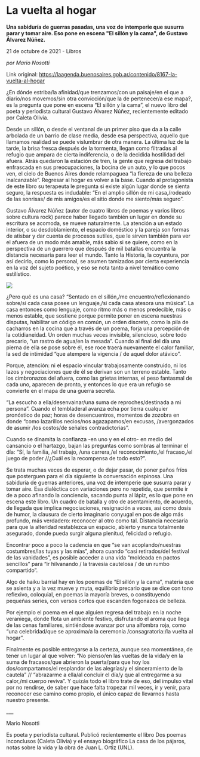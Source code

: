 # La vuelta al hogar

**Una sabiduría de guerras pasadas, una voz de intemperie que susurra parar y tomar aire. Eso pone en escena "El sillón y la cama", de Gustavo Álvarez Núñez.**

21 de octubre de 2021 - Libros

_por Mario Nosotti_

Link original: https://laagenda.buenosaires.gob.ar/contenido/8167-la-vuelta-al-hogar



¿En dónde estriba/la afinidad/que trenzamos/con un paisaje/en el que a diario/nos movemos/sin otra convicción/que la de pertenecer/a ese mapa?, es la pregunta que pone en escena “El sillón y la cama”, el nuevo libro del poeta y periodista cultural Gustavo Álvarez Núñez, recientemente editado por Caleta Olivia.




Desde un sillón, o desde el ventanal de un primer piso que da a la calle arbolada de un barrio de clase media, desde esa perspectiva, aquello que llamamos realidad se puede vislumbrar de otra manera. La última luz de la tarde, la brisa fresca después de la tormenta, llegan como filtradas al refugio que ampara de cierta indiferencia, o de la decidida hostilidad del afuera. Atrás quedaron la estación de tren, la gente que regresa del trabajo enfrascada en sus preocupaciones, la bocina de un auto, y lo que pocos ven, el cielo de Buenos Aires donde relampaguea “la fiereza de una belleza inalcanzable”. Regresar al hogar es volver a la base. Cuando al protagonista de este libro su terapeuta le pregunta si existe algún lugar donde se sienta seguro, la respuesta es indudable: “En el amplio sillón de mi casa,/rodeado de las sonrisas/ de mis amigos/es el sitio donde me siento/más seguro”.




Gustavo Álvarez Núñez (autor de cuatro libros de poemas y varios libros sobre cultura rock) parece haber llegado también un lugar en donde su escritura se acomoda, se mueve naturalmente. La atención a un estado interior, o su desdoblamiento, el espacio doméstico y la pareja son formas de atisbar y dar cuenta de procesos sutiles, que le sirven también para ver el afuera de un modo más amable, más sabio si se quiere, como en la perspectiva de un guerrero que después de mil batallas encuentra la distancia necesaria para leer el mundo. Tanto la Historia, la coyuntura, por así decirlo, como lo personal, se asumen tamizados por cierta experiencia en la voz del sujeto poético, y eso se nota tanto a nivel temático como estilístico.




![](https://cdn.feater.me/files/images/99829/bc2b25f3-4da2-4000-9a16-746b5edaa1f1.jpeg)




¿Pero qué es una casa? “Sentado en el sillón,/me encuentro/reflexionando sobre/si cada casa posee un lenguaje,/si cada casa atesora una música”. La casa entonces como lenguaje, como ritmo más o menos predecible, más o menos estable, que sostiene porque permite poner en escena nuestras disputas, habilitar un código en común, un orden discreto, como la pila de cacharros en la cocina que a través de un poema, forja una percepción de la cotidianeidad. Un orden muchas veces invisible, silencioso, sobre todo precario, “un rastro de agua/en la mesada”. Cuando al final del día una pierna de ella se pose sobre él, ese roce traerá nuevamente el calor familiar, la sed de intimidad “que atempere la vigencia / de aquel dolor atávico”.




Porque, atención: ni el espacio vincular trabajosamente construido, ni los lazos y negociaciones que de él se derivan son un terreno estable. Tanto los cimbronazos del afuera, como las grietas internas, el peso fantasmal de cada uno, aparecen de pronto, y entonces lo que era un refugio se convierte en el mapa de una guerra secreta.




“La escucho a ella/desenvainar/una suma de reproches/destinada a mi persona”. Cuando el tembladeral avanza echa por tierra cualquier pronóstico de paz; horas de desencuentros, momentos de zozobra en donde “como lazarillos necios/nos agazapamos/en excusas, /avergonzados de asumir /los costos/de señales contradictorias”.




Cuando se dinamita la confianza -en uno y en el otro- en medio del cansancio o el hartazgo, bajan las preguntas como sombras al terminar el día: “Sí, la familia, /el trabajo, /una carrera,/el reconocimiento,/el fracaso,/el juego de poder //¿Cuál es la recompensa de todo esto?”.




Se trata muchas veces de esperar, o de dejar pasar, de poner paños fríos que posterguen para el día siguiente la conversación espinosa. Una sabiduría de guerras anteriores, una voz de intemperie que susurra parar y tomar aire. Esa dialéctica con variaciones pero no repetida, que permite ir de a poco afinando la conciencia, sacando punta al lápiz, es lo que pone en escena este libro. Un cuadro de batalla y otro de asentamiento, de acuerdo, de llegada que implica negociaciones, resignación a veces, así como dosis de humor, la clausura de cierto imaginario conyugal en pos de algo más profundo, más verdadero: reconocer al otro como tal. Distancia necesaria para que la alteridad restablezca un espacio, abierto y nunca totalmente asegurado, donde pueda surgir alguna plenitud, felicidad o refugio.




Encontrar poco a poco la cadencia en que “se van acoplando/nuestras costumbres/las tuyas y las mías”, ahora cuando “casi retirados/del festival de las vanidades”, es posible acceder a una vida “moldeada en pactos sencillos” para “ir hilvanando / la travesía cautelosa / de un rumbo compartido”.




Algo de haiku barrial hay en los poemas de “El sillón y la cama”, materia que se asienta y a la vez mueve y muta, equilibrio precario que se dice con tono reflexivo, coloquial, en poemas la mayoría breves, o constituyendo pequeñas series, con versos cortos que escanden fogonazos de belleza.




Por ejemplo el poema en el que alguien regresa del trabajo en la noche veraniega, donde flota un ambiente festivo, disfrutando el aroma que llega de las cenas familiares, sintiéndose avanzar por una alfombra roja, como “una celebridad/que se aproxima/a la ceremonia /consagratoria:/la vuelta al hogar”.




Finalmente es posible entregarse a la certeza, aunque sea momentánea, de tener un lugar al que volver: “No pienso/en las vueltas de la vida/y en la suma de fracasos/que abrieron la puerta/para que hoy los dos/compartamos/el resplandor de las alegrías/y el sinceramiento de la cautela” // “abrazarme a ella/al concluir el día/y que al entregarme a su calor,/mi cuerpo reviva”. Y quizás todo el libro trate de eso, del impulso vital por no rendirse, de saber que hace falta tropezar mil veces, ir y venir, para reconocer ese camino como propio, el único capaz de llevarnos hasta nuestro presente.




\_\_\_




Mario Nosotti




Es poeta y periodista cultural. Publicó recientemente el libro Dos poemas inconclusos (Caleta Olivia) y el ensayo biográfico La casa de los pájaros, notas sobre la vida y la obra de Juan L. Ortiz (UNL).



